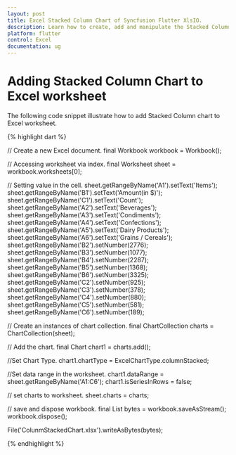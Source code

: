 ```yaml
---
layout: post
title: Excel Stacked Column Chart of Syncfusion Flutter XlsIO.
description: Learn how to create, add and manipulate the Stacked Column chart in Excel worksheet using Syncfusion Flutter XlsIO. 
platform: flutter
control: Excel
documentation: ug
---
```


# Adding Stacked Column Chart to Excel worksheet

The following code snippet illustrate how to add Stacked Column chart to Excel worksheet.

{% highlight dart %}

// Create a new Excel document.
final Workbook workbook = Workbook();

// Accessing worksheet via index.
final Worksheet sheet = workbook.worksheets[0];

// Setting value in the cell.
sheet.getRangeByName('A1').setText('Items');
sheet.getRangeByName('B1').setText('Amount(in \$)');
sheet.getRangeByName('C1').setText('Count');
sheet.getRangeByName('A2').setText('Beverages');
sheet.getRangeByName('A3').setText('Condiments');
sheet.getRangeByName('A4').setText('Confections');
sheet.getRangeByName('A5').setText('Dairy Products');
sheet.getRangeByName('A6').setText('Grains / Cereals');
sheet.getRangeByName('B2').setNumber(2776);
sheet.getRangeByName('B3').setNumber(1077);
sheet.getRangeByName('B4').setNumber(2287);
sheet.getRangeByName('B5').setNumber(1368);
sheet.getRangeByName('B6').setNumber(3325);
sheet.getRangeByName('C2').setNumber(925);
sheet.getRangeByName('C3').setNumber(378);
sheet.getRangeByName('C4').setNumber(880);
sheet.getRangeByName('C5').setNumber(581);
sheet.getRangeByName('C6').setNumber(189);

// Create an instances of chart collection.
final ChartCollection charts = ChartCollection(sheet);

// Add the chart.
final Chart chart1 = charts.add();

//Set Chart Type.
chart1.chartType = ExcelChartType.columnStacked;

//Set data range in the worksheet.
chart1.dataRange = sheet.getRangeByName('A1:C6');
chart1.isSeriesInRows = false;

// set charts to worksheet.
sheet.charts = charts;

// save and dispose workbook.
final List<int> bytes = workbook.saveAsStream();
workbook.dispose();

File('ColunmStackedChart.xlsx').writeAsBytes(bytes);

{% endhighlight %}
